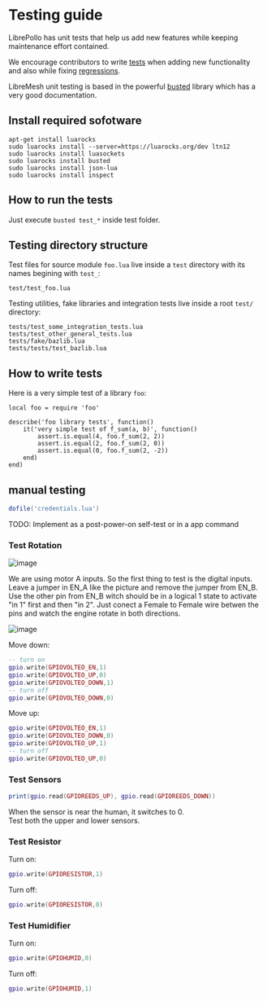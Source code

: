 # Testing guide

LibrePollo has unit tests that help us add new features while keeping maintenance effort contained.

We encourage contributors to write [tests](https://en.wikipedia.org/wiki/Unit_testing)  when adding new functionality and also while fixing [regressions](https://en.wikipedia.org/wiki/Regression_testing).

LibreMesh unit testing is based in the powerful [busted](https://lunarmodules.github.io/busted/) library which has a very good documentation.

## Install required sofotware
```
apt-get install luarocks
sudo luarocks install --server=https://luarocks.org/dev ltn12
sudo luarocks install luasockets
sudo luarocks install busted
sudo luarocks install json-lua 
sudo luarocks install inspect
```
## How to run the tests

Just execute `busted test_*` inside test folder.

## Testing directory structure

Test files for source module `foo.lua` live inside a `test` directory with its names begining with `test_`:

```
test/test_foo.lua

```

Testing utilities, fake libraries and integration tests live inside a root `test/` directory:

```
tests/test_some_integration_tests.lua
tests/test_other_general_tests.lua
tests/fake/bazlib.lua
tests/tests/test_bazlib.lua
```

## How to write tests

Here is a very simple test of a library `foo`:
```[lua]
local foo = require 'foo'

describe('foo library tests', function()
    it('very simple test of f_sum(a, b)', function()
        assert.is.equal(4, foo.f_sum(2, 2))
        assert.is.equal(2, foo.f_sum(2, 0))
        assert.is.equal(0, foo.f_sum(2, -2))
    end)
end)
```
## manual testing
```lua
dofile('credentials.lua')
```
TODO: Implement as a post-power-on self-test or in a app command

### Test Rotation
![image](https://github.com/user-attachments/assets/a39c076b-b9ad-4b7d-841e-21c7bdefa4d4)

We are using motor A inputs. So the first thing to test is the digital inputs.
Leave  a jumper in EN_A like the picture and remove the jumper from EN_B.
Use the other pin from EN_B witch should be in a logical 1 state to activate "in 1" first and then "in 2". Just conect a Female to Female wire betwen the pins and watch the engine rotate in both directions. 

![image](https://github.com/user-attachments/assets/b765ac1c-f950-4181-acb7-85e7f522a67b)




Move down:
```lua
-- turn on
gpio.write(GPIOVOLTEO_EN,1)
gpio.write(GPIOVOLTEO_UP,0)
gpio.write(GPIOVOLTEO_DOWN,1)
-- turn off
gpio.write(GPIOVOLTEO_DOWN,0)
```

Move up:
```lua
gpio.write(GPIOVOLTEO_EN,1)
gpio.write(GPIOVOLTEO_DOWN,0)
gpio.write(GPIOVOLTEO_UP,1)
-- turn off
gpio.write(GPIOVOLTEO_UP,0)
```

### Test Sensors
```lua
print(gpio.read(GPIOREEDS_UP), gpio.read(GPIOREEDS_DOWN))
```

When the sensor is near the human, it switches to 0.  
Test both the upper and lower sensors.

### Test Resistor

Turn on:
```lua
gpio.write(GPIORESISTOR,1)
```

Turn off:
```lua
gpio.write(GPIORESISTOR,0)
```

### Test Humidifier

Turn on:
```lua
gpio.write(GPIOHUMID,0)
```

Turn off:
```lua
gpio.write(GPIOHUMID,1)
```
